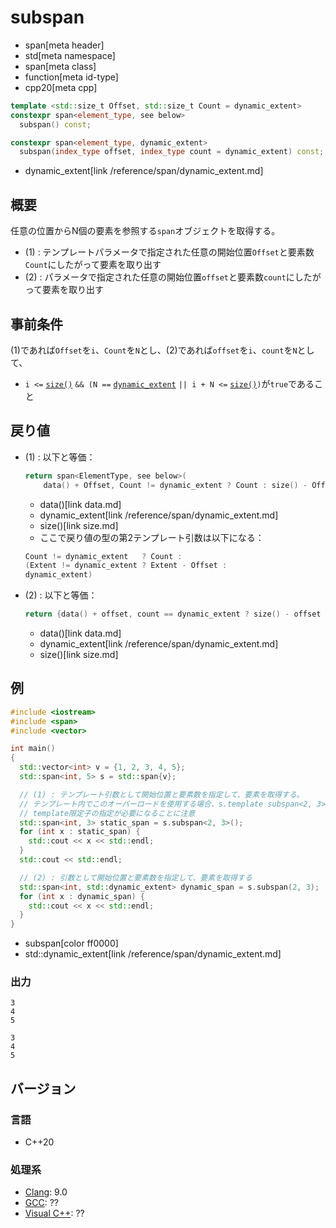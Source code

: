 # subspan
* span[meta header]
* std[meta namespace]
* span[meta class]
* function[meta id-type]
* cpp20[meta cpp]

```cpp
template <std::size_t Offset, std::size_t Count = dynamic_extent>
constexpr span<element_type, see below>
  subspan() const;                                                     // (1)

constexpr span<element_type, dynamic_extent>
  subspan(index_type offset, index_type count = dynamic_extent) const; // (2)
```
* dynamic_extent[link /reference/span/dynamic_extent.md]

## 概要
任意の位置からN個の要素を参照する`span`オブジェクトを取得する。

- (1) : テンプレートパラメータで指定された任意の開始位置`Offset`と要素数`Count`にしたがって要素を取り出す
- (2) : パラメータで指定された任意の開始位置`offset`と要素数`count`にしたがって要素を取り出す


## 事前条件
(1)であれば`Offset`を`i`、`Count`を`N`とし、(2)であれば`offset`を`i`、`count`を`N`として、

- `i <=` [`size()`](size.md) `&& (N ==` [`dynamic_extent`](/reference/span/dynamic_extent.md) `|| i + N <=` [`size()`](size.md)`)`が`true`であること


## 戻り値
- (1) : 以下と等価：
    ```cpp
    return span<ElementType, see below>(
        data() + Offset, Count != dynamic_extent ? Count : size() - Offset);
    ```
    * data()[link data.md]
    * dynamic_extent[link /reference/span/dynamic_extent.md]
    * size()[link size.md]

    - ここで戻り値の型の第2テンプレート引数は以下になる：

    ```cpp
    Count != dynamic_extent   ? Count :
    (Extent != dynamic_extent ? Extent - Offset :
    dynamic_extent)
    ```

- (2) : 以下と等価：
    ```cpp
    return {data() + offset, count == dynamic_extent ? size() - offset : count};
    ```
    * data()[link data.md]
    * dynamic_extent[link /reference/span/dynamic_extent.md]
    * size()[link size.md]


## 例
```cpp example
#include <iostream>
#include <span>
#include <vector>

int main()
{
  std::vector<int> v = {1, 2, 3, 4, 5};
  std::span<int, 5> s = std::span{v};

  // (1) : テンプレート引数として開始位置と要素数を指定して、要素を取得する。
  // テンプレート内でこのオーバーロードを使用する場合、s.template subspan<2, 3>(); のように、
  // template限定子の指定が必要になることに注意
  std::span<int, 3> static_span = s.subspan<2, 3>();
  for (int x : static_span) {
    std::cout << x << std::endl;
  }
  std::cout << std::endl;

  // (2) : 引数として開始位置と要素数を指定して、要素を取得する
  std::span<int, std::dynamic_extent> dynamic_span = s.subspan(2, 3);
  for (int x : dynamic_span) {
    std::cout << x << std::endl;
  }
}
```
* subspan[color ff0000]
* std::dynamic_extent[link /reference/span/dynamic_extent.md]

### 出力
```
3
4
5

3
4
5
```

## バージョン
### 言語
- C++20

### 処理系
- [Clang](/implementation.md#clang): 9.0
- [GCC](/implementation.md#gcc): ??
- [Visual C++](/implementation.md#visual_cpp): ??
